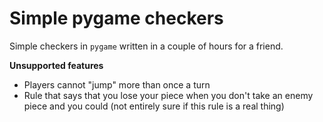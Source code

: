 # Simple pygame checkers
Simple checkers in `pygame` written in a couple of hours for a friend.

**Unsupported features**
- Players cannot "jump" more than once a turn
- Rule that says that you lose your piece when you don't take an enemy piece and you could (not entirely sure if this rule is a real thing)
